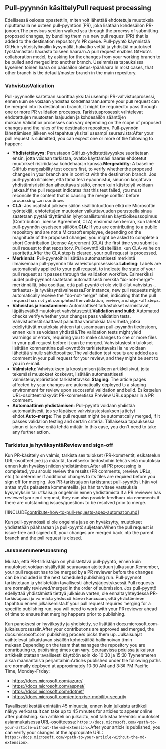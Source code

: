 ## <a name="pull-request-processing"></a><span data-ttu-id="342c2-101">Pull-pyynnön käsittely</span><span class="sxs-lookup"><span data-stu-id="342c2-101">Pull request processing</span></span>

<span data-ttu-id="342c2-102">Edellisessä osiossa opastettiin, miten voit lähettää ehdotettuja muutoksia niputtamalla ne uuteen pull-pyyntöön (PR), joka lisätään kohdesäilön PR-jonoon.</span><span class="sxs-lookup"><span data-stu-id="342c2-102">The previous section walked you through the process of submitting proposed changes, by bundling them in a new pull request (PR) that is added to the destination repository's PR queue.</span></span> <span data-ttu-id="342c2-103">Pull-pyyntö käynnistää GitHub-yhteistyömallin kysymällä, haluatko vetää ja yhdistää muutokset työstämästäsi haarasta toiseen haaraan.</span><span class="sxs-lookup"><span data-stu-id="342c2-103">A pull request enables GitHub's collaboration model, by asking for the changes from your working branch to be pulled and merged into another branch.</span></span> <span data-ttu-id="342c2-104">Useimmissa tapauksissa kyseinen toinen haara on pääsäilön oletus-/päähaara.</span><span class="sxs-lookup"><span data-stu-id="342c2-104">In most cases, that other branch is the default/master branch in the main repository.</span></span>

### <a name="validation"></a><span data-ttu-id="342c2-105">Vahvistus</span><span class="sxs-lookup"><span data-stu-id="342c2-105">Validation</span></span>

<span data-ttu-id="342c2-106">Pull-pyynnölle saatetaan suorittaa yksi tai useampi PR-vahvistusprosessi, ennen kuin se voidaan yhdistää kohdehaaraan.</span><span class="sxs-lookup"><span data-stu-id="342c2-106">Before your pull request can be merged into its destination branch, it might be required to pass through one or more PR validation processes.</span></span> <span data-ttu-id="342c2-107">Tarkistusprosessit vaihtelevat ehdotettujen muutosten laajuuden ja kohdesäilön sääntöjen mukaan.</span><span class="sxs-lookup"><span data-stu-id="342c2-107">Validation processes can vary depending on the scope of proposed changes and the rules of the destination repository.</span></span> <span data-ttu-id="342c2-108">Pull-pyynnön lähettämisen jälkeen voi tapahtua yksi tai useampi seuraavista:</span><span class="sxs-lookup"><span data-stu-id="342c2-108">After your pull request is submitted, you can expect one or more of the following to happen:</span></span>

- <span data-ttu-id="342c2-109">**Yhdistettävyys**: Perustason GitHub-yhdistettävyyskoe suoritetaan ensin, jotta voidaan tarkistaa, ovatko käyttämäsi haaran ehdotetut muutokset ristiriidassa kohdehaaran kanssa.</span><span class="sxs-lookup"><span data-stu-id="342c2-109">**Mergeability**: A baseline GitHub mergeability test occurs first, to verify whether the proposed changes in your branch are in conflict with the destination branch.</span></span> <span data-ttu-id="342c2-110">Jos pull-pyyntö ilmaisee, että tämä testi epäonnistui, sinun on korjattava yhdistämisristiriidan aiheuttava sisältö, ennen kuin käsittelyä voidaan jatkaa.</span><span class="sxs-lookup"><span data-stu-id="342c2-110">If the pull request indicates that this test failed, you must reconcile the content that is causing the merge conflict before processing can continue.</span></span>
- <span data-ttu-id="342c2-111">**CLA**: Jos osallistut julkisen säilön sisällöntuottoon etkä ole Microsoftin työntekijä, ehdotettujen muutosten vaikuttavuuden perusteella sinua saatetaan pyytää täyttämään lyhyt osallistumisen käyttöoikeussopimus (Contribution License Agreement, CLA) ensimmäisen kerran, kun lähetät pull-pyynnön kyseiseen säilöön.</span><span class="sxs-lookup"><span data-stu-id="342c2-111">**CLA**: If you are contributing to a public repository and are not a Microsoft employee, depending on the magnitude of the proposed changes, you might be asked to complete a short Contribution License Agreement (CLA) the first time you submit a pull request to that repository.</span></span> <span data-ttu-id="342c2-112">Pull-pyyntö käsitellään, kun CLA-vaihe on suoritettu.</span><span class="sxs-lookup"><span data-stu-id="342c2-112">After the CLA step is cleared, your pull request is processed.</span></span>
- <span data-ttu-id="342c2-113">**Merkinnät**: Pull-pyyntöihin lisätään automaattisesti merkintä ilmaisemaan pull-pyynnön tila vahvistusprosessissa.</span><span class="sxs-lookup"><span data-stu-id="342c2-113">**Labeling**: Labels are automatically applied to your pull request, to indicate the state of your pull request as it passes through the validation workflow.</span></span> <span data-ttu-id="342c2-114">Esimerkiksi uudet pull-pyynnöt saatetaan automattisesti merkitä ”do-not-merge”-merkinnällä, joka osoittaa, että pull-pyyntö ei ole vielä ollut vahvistus-, tarkastus- ja hyväksyntävaiheessa.</span><span class="sxs-lookup"><span data-stu-id="342c2-114">For instance, new pull requests might automatically receive the "do-not-merge" label, indicating that the pull request has not yet completed the validation, review, and sign-off steps.</span></span>
- <span data-ttu-id="342c2-115">**Vahvistus ja koostaminen**: Automaattiset tarkastukset varmistavat, läpäisevätkö muutokset vahvistustestit.</span><span class="sxs-lookup"><span data-stu-id="342c2-115">**Validation and build**: Automated checks verify whether your changes pass validation tests.</span></span> <span data-ttu-id="342c2-116">Vahvistustestit saattavat palauttaa varoituksia tai virheitä, jotka edellyttävät muutoksia yhteen tai useampaan pull-pyynnön tiedostoon, ennen kuin se voidaan yhdistää.</span><span class="sxs-lookup"><span data-stu-id="342c2-116">The validation tests might yield warnings or errors, requiring you to make changes to one or more files in your pull request before it can be merged.</span></span> <span data-ttu-id="342c2-117">Vahvistustestin tulokset lisätään kommenttina pull-pyyntöön tarkistettavaksi ja ne voidaan lähettää sinulle sähköpostitse.</span><span class="sxs-lookup"><span data-stu-id="342c2-117">The validation test results are added as a comment in your pull request for your review, and they might be sent to you in e-mail.</span></span>
- <span data-ttu-id="342c2-118">**Valmistelu**: Vahvistuksen ja koostamisen jälkeen artikkelisivut, joita tekemäsi muutokset koskevat, lisätään automaattisesti valmisteluympäristöön tarkistettavaksi.</span><span class="sxs-lookup"><span data-stu-id="342c2-118">**Staging**: The article pages affected by your changes are automatically deployed to a staging environment for review upon successful validation and build.</span></span> <span data-ttu-id="342c2-119">Esikatselun URL-osoitteet näkyvät PR-kommentissa.</span><span class="sxs-lookup"><span data-stu-id="342c2-119">Preview URLs appear in a PR comment.</span></span>
- <span data-ttu-id="342c2-120">**Automaattinen yhdistämisen**: Pull-pyyntö voidaan yhdistää automaattisesti, jos se läpäisee vahvistustestauksen ja tietyt ehdot.</span><span class="sxs-lookup"><span data-stu-id="342c2-120">**Auto-merge**: The pull request might be automatically merged, if it passes validation testing and certain criteria.</span></span> <span data-ttu-id="342c2-121">Tällaisessa tapauksessa sinun ei tarvitse enää tehdä mitään.</span><span class="sxs-lookup"><span data-stu-id="342c2-121">In this case, you don't need to take any further action.</span></span>

### <a name="review-and-sign-off"></a><span data-ttu-id="342c2-122">Tarkistus ja hyväksyntä</span><span class="sxs-lookup"><span data-stu-id="342c2-122">Review and sign-off</span></span>

<span data-ttu-id="342c2-123">Kun PR-käsittely on valmis, tarkista sen tulokset (PR-kommentit, esikatselun URL-osoitteet jne.) ja määritä, tarvitseeko tiedostoihin tehdä vielä muutoksia ennen kuin hyväksyt niiden yhdistämisen.</span><span class="sxs-lookup"><span data-stu-id="342c2-123">After all PR processing is completed, you should review the results (PR comments, preview URLs, etc.) to determine if additional changes to its files are required before you sign off for merging.</span></span> <span data-ttu-id="342c2-124">Jos PR-tarkistaja on tarkistanut pull-pyyntösi, hän voi antaa myös palautetta kommenteilla, jos hän tarvitsee vastauksia kysymyksiin tai ratkaisuja ongelmiin ennen yhdistämistä.</span><span class="sxs-lookup"><span data-stu-id="342c2-124">If a PR reviewer has reviewed your pull request, they can also provide feedback via comments if there are outstanding issues/questions to be resolved prior to merge.</span></span>

[!INCLUDE[contribute-how-to-pull-requests-apex-automation.md](contribute-how-to-pull-requests-apex-automation.md)]

<span data-ttu-id="342c2-125">Kun pull-pyynnössä ei ole ongelmia ja se on hyväksytty, muutokset yhdistetään päähaaraan ja pull-pyyntö suljetaan.</span><span class="sxs-lookup"><span data-stu-id="342c2-125">When the pull request is issue-free and signed off, your changes are merged back into the parent branch and the pull request is closed.</span></span>

### <a name="publishing"></a><span data-ttu-id="342c2-126">Julkaiseminen</span><span class="sxs-lookup"><span data-stu-id="342c2-126">Publishing</span></span>

<span data-ttu-id="342c2-127">Muista, että PR-tarkistajan on yhdistettävä pull-pyyntö, ennen kuin muutokset voidaan sisällyttää seuraavaan ajoitettuun julkaisuun.</span><span class="sxs-lookup"><span data-stu-id="342c2-127">Remember, your pull request has to be merged by a PR reviewer before the changes can be included in the next scheduled publishing run.</span></span> <span data-ttu-id="342c2-128">Pull-pyynnöt tarkistetaan ja yhdistetään tavallisesti lähetysjärjestyksessä.</span><span class="sxs-lookup"><span data-stu-id="342c2-128">Pull requests are normally reviewed/merged in the order of submission.</span></span> <span data-ttu-id="342c2-129">Jos pull-pyyntö edellyttää yhdistämistä tiettyä julkaisua varten, ole ennalta yhteydessä PR-tarkistajaasi ja varmista yhdessä hänen kanssaan, että yhdistäminen tapahtuu ennen julkaisemista.</span><span class="sxs-lookup"><span data-stu-id="342c2-129">If your pull request requires merging for a specific publishing run, you will need to work with your PR reviewer ahead of time to ensure that merging happens prior to publishing.</span></span>

<span data-ttu-id="342c2-130">Kun panoksesi on hyväksytty ja yhdistetty, se lisätään docs.microsoft.com-julkaisuprosessiin.</span><span class="sxs-lookup"><span data-stu-id="342c2-130">After your contributions are approved and merged, the docs.microsoft.com publishing process picks them up.</span></span> <span data-ttu-id="342c2-131">Julkaisuajat vaihtelevat julkaistavan sisällön kohdesäilöä hallinnoivan tiimin mukaan.</span><span class="sxs-lookup"><span data-stu-id="342c2-131">Depending on the team that manages the repository you are contributing to, publishing times can vary.</span></span> <span data-ttu-id="342c2-132">Seuraavissa poluissa julkaistut artikkelit otetaan tavallisesti käyttöön noin klo 10:30 ja 15:30 Tyynenmeren aikaa maanantaista perjantaihin:</span><span class="sxs-lookup"><span data-stu-id="342c2-132">Articles published under the following paths are normally deployed at approximately 10:30 AM and 3:30 PM Pacific Time, Monday-Friday:</span></span>

- https://docs.microsoft.com/azure/
- https://docs.microsoft.com/aspnet/
- https://docs.microsoft.com/dotnet/
- https://docs.microsoft.com/enterprise-mobility-security

<span data-ttu-id="342c2-133">Tavallisesti kestää enintään 45 minuuttia, ennen kuin julkaistu artikkeli näkyy verkossa.</span><span class="sxs-lookup"><span data-stu-id="342c2-133">It can take up to 45 minutes for articles to appear online after publishing.</span></span> <span data-ttu-id="342c2-134">Kun artikkeli on julkaistu, voit tarkistaa tekemäsi muutokset asianmukaisessa URL-osoitteessa: `https://docs.microsoft.com/<path-to-your-article-without-the-md-extension>`.</span><span class="sxs-lookup"><span data-stu-id="342c2-134">After your article is published, you can verify your changes at the appropriate URL: `https://docs.microsoft.com/<path-to-your-article-without-the-md-extension>`.</span></span>
